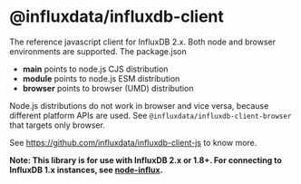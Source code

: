 # @influxdata/influxdb-client

The reference javascript client for InfluxDB 2.x. Both node and browser environments are supported. The package.json

- **main** points to node.js CJS distribution
- **module** points to node.js ESM distribution
- **browser** points to browser (UMD) distribution

Node.js distributions do not work in browser and vice versa, because different platform APIs are used. See `@influxdata/influxdb-client-browser` that targets only browser.

See https://github.com/influxdata/influxdb-client-js to know more.

**Note: This library is for use with InfluxDB 2.x or 1.8+. For connecting to InfluxDB 1.x instances, see [node-influx](https://github.com/node-influx/node-influx).**
